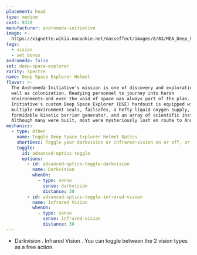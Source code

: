 ```yaml
---
placement: head
type: medium
cost: 9350
manufacturer: andromeda-initiative
image: >-
  https://vignette.wikia.nocookie.net/masseffect/images/8/83/MEA_Deep_Space_Explorer_Helmet.png/revision/latest/scale-to-width-down/700?cb=20180513201333
tags:
  - vision
  - set_bonus
andromeda: false
set: deep-space-explorer
rarity: spectre
name: Deep Space Explorer Helmet
flavor: >-
  The Andromeda Initiative's mission is one of discovery and exploration, as
  well as colonization. Readying personnel to journey into harsh
  environments-and even the void of space was always part of the plan. Thus, the
  Initiative's custom Deep Space Explorer (DSE) hardsuit is equipped with
  multiple environment seals, failsafes, a hefty liquid oxygen supply, a
  formidable kinetic barrier generator, and an array of scientific instruments.
  Although many were built, most were mysteriously lost en route to Andromeda.
mechanics:
  - type: Other
    name: Toggle Deep Space Explorer Helmet Optics
    shortDesc: Toggle your darkvision or infrared-vision on or off, or toggle between the two.
    toggle:
      id: advanced-optics-toggle
      options:
        - id: advanced-optics-toggle-darkvision
          name: Darkvision
          whenOn:
            - type: sense
              sense: darkvision
              distance: 30
        - id: advanced-optics-toggle-infrared-vision
          name: Infrared Vision
          whenOn:
            - type: sense
              sense: infrared-vision
              distance: 30
---
```

- Darkvision <me-distance length='30' />. Infrared Vision <me-distance length='30' />. You can
toggle between the 2 vision types as a free action.
